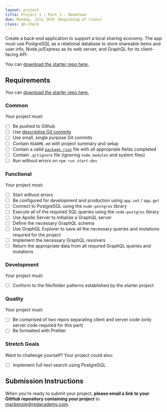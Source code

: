 ```yaml
---
layout: project
title: Project 1 / Part 1 - Boomtown
due: Monday, July 16th (beginning of class)
class: gh-check
---
```


Create a back-end application to support a local sharing economy. The app must use PostgreSQL as a relational database to store shareable items and user info, Node.js/Express as its web server, and GraphQL for its client-facing API.

You can [download the starter repo here.](https://github.com/redacademy/boomtown-starter)

## Requirements

You can [download the starter repo here.](https://github.com/redacademy/boomtown-starter)

### Common

Your project must:

- [ ] Be pushed to Github
- [ ] Use [descriptive Git commits](http://chris.beams.io/posts/git-commit/)
- [ ] Use small, single purpose Git commits
- [ ] Contain `README.md` with project summary and setup
- [ ] Contain a valid [`package.json`](http://browsenpm.org/package.json) file with all appropriate fields completed
- [ ] Contain `.gitignore` file (ignoring `node_modules` and system files)
- [ ] Run without errors on `npm run start:dev`

### Functional

Your project must:

- [ ] Start without errors
- [ ] Be configured for development and production using `app.set` / `app.get`
- [ ] Connect to PostgreSQL using the `node-postgres` library
- [ ] Execute all of the required SQL queries using the `node-postgres` library
- [ ] Use Apollo Server to initialize a GraphQL server
- [ ] Define the necessary GraphQL schema
- [ ] Use GraphQL Explorer to save all the necessary queries and mutations required for the project
- [ ] Implement the necessary GraphQL resolvers
- [ ] Return the appropriate data from all required GraphQL queries and mutations

### Development

Your project must:

- [ ] Conform to the file/folder patterns established by the starter project

### Quality

Your project must:

- [ ] Be comprised of two repos separating client and server code (only server code required for this part)
- [ ] Be formatted with Prettier

### Stretch Goals

Want to challenge yourself? Your project could also:

- [ ] Implement full-text search using PostgreSQL

## Submission Instructions

When you’re ready to submit your project, **please email a link to your GitHub repository containing your project** to mackenzie@redacademy.com.
